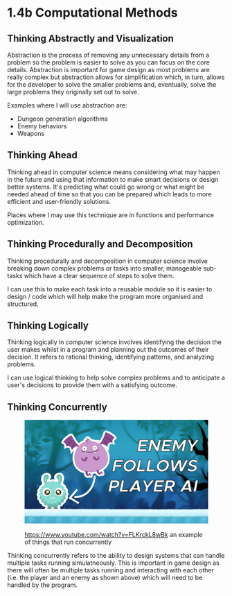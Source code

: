 # 1.4b Computational Methods

## Thinking Abstractly and Visualization

Abstraction is the process of removing any unnecessary details from a problem so the problem is easier to solve as you can focus on the core details. Abstraction is important for game design as most problems are really complex but abstraction allows for simplification which, in turn, allows for the developer to solve the smaller problems and, eventually, solve the large problems they originally set out to solve.

Examples where I will use abstraction are:

* Dungeon generation algorithms
* Enemy behaviors
* Weapons

## Thinking Ahead

Thinking ahead in computer science means considering what may happen in the future and using that information to make smart decisions or design better systems. It's predicting what could go wrong or what might be needed ahead of time so that you can be prepared which leads to more efficient and user-friendly solutions.

Places where I may use this technique are in functions and performance optimization.

## Thinking Procedurally and Decomposition

Thinking procedurally and decomposition in computer science involve breaking down complex problems or tasks into smaller, manageable sub-tasks which have a clear sequence of steps to solve them.

I can use this to make each task into a reusable module so it is easier to design / code which will help make the program more organised and structured.

## Thinking Logically

Thinking logically in computer science involves identifying the decision the user makes whilst in a program and planning out the outcomes of their decision. It refers to rational thinking, identifying patterns, and analyzing problems.

I can use logical thinking to help solve complex problems and to anticipate a user's decisions to provide them with a satisfying outcome.

## Thinking Concurrently

<figure><img src="../.gitbook/assets/image (1) (2).png" alt=""><figcaption><p><a href="https://www.youtube.com/watch?v=FLKrckL8wBk">https://www.youtube.com/watch?v=FLKrckL8wBk</a> an example of things that run concurrently</p></figcaption></figure>

Thinking concurrently refers to the ability to design systems that can handle multiple tasks running simulatneously. This is important in game design as there will often be multiple tasks running and interacting with each other (i.e. the player and an enemy as shown above) which will need to be handled by the program.

